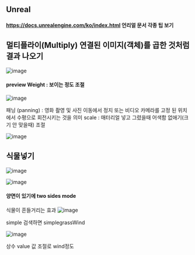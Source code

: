 ## Unreal

#### https://docs.unrealengine.com/ko/index.html 언리얼 문서  각종 팁 보기

## 멀티플라이(Multiply)  연결된 이미지(객체)를 곱한 것처럼 결과 나오기

![image](https://user-images.githubusercontent.com/80494367/119588665-43b8c680-be0c-11eb-8275-4cec59ae6017.png)

#### preview Weight : 보이는 정도 조절


![image](https://user-images.githubusercontent.com/80494367/119589639-2b49ab80-be0e-11eb-8f77-91e563024872.png)

패닝 (panning) : 영화 촬영 및 사진 이동에서 정지 또는 비디오 카메라를 고정 된 위치에서 수평으로 회전시키는 것을 의미
scale : 매터리얼 넣고 그렸을때  어색함 없애기(크기 안 맞을때) 조절


![image](https://user-images.githubusercontent.com/80494367/119597061-4cfd5f80-be1b-11eb-9e4d-46ed620a1855.png)

## 식물넣기

![image](https://user-images.githubusercontent.com/80494367/119597398-e4fb4900-be1b-11eb-922f-4988e9c74edc.png)

![image](https://user-images.githubusercontent.com/80494367/119597459-04927180-be1c-11eb-9851-891afc457f60.png)

#### 양면이 있기에  two sides mode

식물이 흔들거리는 효과
![image](https://user-images.githubusercontent.com/80494367/119598431-e62d7580-be1d-11eb-93ab-9e349330d234.png)

simple 검색하면 simplegrassWind

![image](https://user-images.githubusercontent.com/80494367/119598454-f04f7400-be1d-11eb-8cc9-8afe9876b57c.png)

상수 value 값 조절로 wind정도
